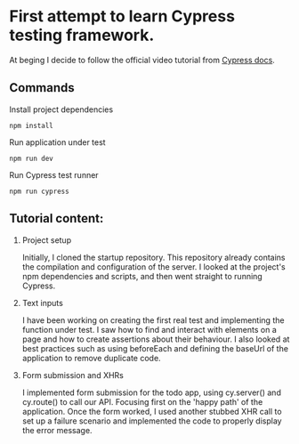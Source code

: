 # First attempt to learn Cypress testing framework.

At beging I decide to follow the official video tutorial from [Cypress docs](https://docs.cypress.io/examples/tutorials).

## Commands

Install project dependencies
```console
npm install
```

Run application under test
```console
npm run dev
```

Run Cypress test runner
```console
npm run cypress
```

## Tutorial content:

1. Project setup

    Initially, I cloned the startup repository. This repository already contains the compilation and configuration of the server. I looked at the project's npm dependencies and scripts, and then went straight to running Cypress.

2. Text inputs

    I have been working on creating the first real test and implementing the function under test. I saw how to find and interact with elements on a page and how to create assertions about their behaviour. I also looked at best practices such as using beforeEach and defining the baseUrl of the application to remove duplicate code.

3. Form submission and XHRs

    I implemented form submission for the todo app, using cy.server() and cy.route() to call our API. Focusing first on the 'happy path' of the application. Once the form worked, I used another stubbed XHR call to set up a failure scenario and implemented the code to properly display the error message.
